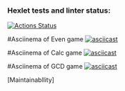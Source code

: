 ### Hexlet tests and linter status:
[![Actions Status](https://github.com/Macintosh-ui/java-project-61/actions/workflows/hexlet-check.yml/badge.svg)](https://github.com/Macintosh-ui/java-project-61/actions)

#Asciinema of Even game
[![asciicast](https://asciinema.org/a/sWhirt1wHvr9bzrRbQi7U0Z1r.svg)](https://asciinema.org/a/sWhirt1wHvr9bzrRbQi7U0Z1r)

#Asciinema of Calc game
[![asciicast](https://asciinema.org/a/Q6fEVN0T7ZNkPIzhhSpPWWLJa.svg)](https://asciinema.org/a/Q6fEVN0T7ZNkPIzhhSpPWWLJa)

#Asciinema of GCD game
[![asciicast](https://asciinema.org/a/UE67cSvSGtfMTj8bQTXoHaaZ2.svg)](https://asciinema.org/a/UE67cSvSGtfMTj8bQTXoHaaZ2)

[Maintainabllity]
